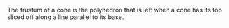 The frustum of a cone is the polyhedron that is left when a cone has its top sliced off along a line 
parallel to its base.
